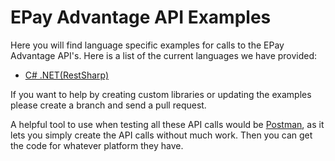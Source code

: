 EPay Advantage API Examples
======================

Here you will find language specific examples for calls to the EPay Advantage API's.  Here is a list of the current languages we have provided:

* [C# .NET(RestSharp)](C%23%20.NET(RestSharp))

If you want to help by creating custom libraries or updating the examples please create a branch and send a pull request.

A helpful tool to use when testing all these API calls would be [Postman](https://www.getpostman.com/), as it lets you simply create the API calls without much work. Then you can get the code for whatever platform they have.
